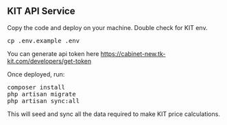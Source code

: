 ## KIT API Service

Copy the code and deploy on your machine. Double check for KIT env.
<pre>
cp .env.example .env
</pre>
You can generate api token here https://cabinet-new.tk-kit.com/developers/get-token

Once deployed, run:
<pre>
composer install
php artisan migrate
php artisan sync:all
</pre>

This will seed and sync all the data required to make KIT price calculations.
